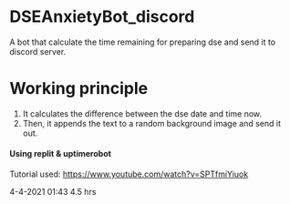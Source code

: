 # DSEAnxietyBot_discord
A bot that calculate the time remaining for preparing dse and send it to discord server.


# Working principle #

1. It calculates the difference between the dse date and time now.
2. Then, it appends the text to a random background image and send it out.

#### Using replit & uptimerobot ####
Tutorial used:
https://www.youtube.com/watch?v=SPTfmiYiuok

4-4-2021 01:43
4.5 hrs
